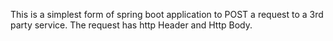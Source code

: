 
This is a simplest form of spring boot application to POST a request to a 3rd party service.
The request has http Header and Http Body.
